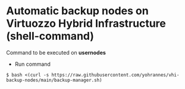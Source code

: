 # Automatic backup nodes on Virtuozzo Hybrid Infrastructure (shell-command)

Command to be executed on **usernodes**
- Run command

``` $ bash <(curl -s https://raw.githubusercontent.com/yohrannes/vhi-backup-nodes/main/backup-manager.sh) ```
